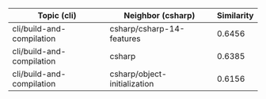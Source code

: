 | Topic (cli) | Neighbor (csharp) | Similarity |
|-------------|-------------------|------------|
| cli/build-and-compilation | csharp/csharp-14-features | 0.6456 |
| cli/build-and-compilation | csharp | 0.6385 |
| cli/build-and-compilation | csharp/object-initialization | 0.6156 |
